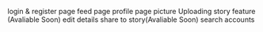 login & register page
feed page
profile page
picture Uploading 
story feature (Avaliable Soon)
edit details
share to story(Avaliable Soon)
search accounts
